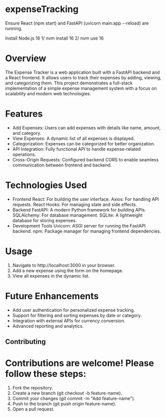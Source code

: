 # expenseTracking
Ensure React (npm start) and FastAPI (uvicorn main:app --reload) are running.

Install Node.js 16
1/ nvm install 16
2/ nvm use 16

# Overview
The Expense Tracker is a web application built with a FastAPI backend and a React frontend. It allows users to track their expenses by adding, viewing, and categorizing them. This project demonstrates a full-stack implementation of a simple expense management system with a focus on scalability and modern web technologies.

# Features
- Add Expenses: Users can add expenses with details like name, amount, and category.
- View Expenses: A dynamic list of all expenses is displayed.
- Categorization: Expenses can be categorized for better organization.
- API Integration: Fully functional API to handle expense-related operations.
- Cross-Origin Requests: Configured backend CORS to enable seamless communication between frontend and backend.

# Technologies Used
- Frontend
React: For building the user interface.
Axios: For handling API requests.
React Hooks: For managing state and side effects.
- Backend
FastAPI: A modern Python framework for building APIs.
SQLAlchemy: For database management.
SQLite: A lightweight database for storing expenses.
- Development Tools
Uvicorn: ASGI server for running the FastAPI backend.
npm: Package manager for managing frontend dependencies.

# Usage
1. Navigate to http://localhost:3000 in your browser.
2. Add a new expense using the form on the homepage.
3. View all expenses in the dynamic list.

# Future Enhancements
- Add user authentication for personalized expense tracking.
- Support for filtering and sorting expenses by date or category.
- Integration with external APIs for currency conversion.
- Advanced reporting and analytics.

## Contributing
# Contributions are welcome! Please follow these steps:

1. Fork the repository.
2. Create a new branch (git checkout -b feature-name).
3. Commit your changes (git commit -m "Add feature-name").
4. Push to the branch (git push origin feature-name).
5. Open a pull request.
